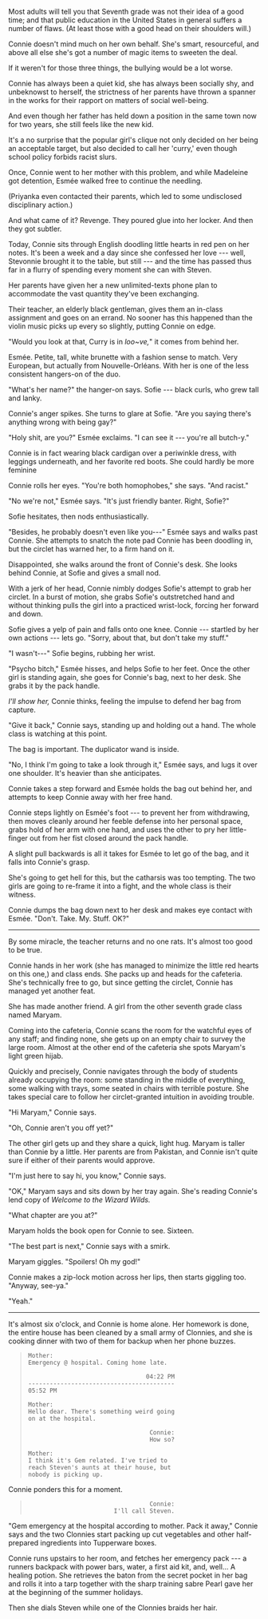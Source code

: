 Most adults will tell you that Seventh grade was not their idea
of a good time; and that public education in the United States in general
suffers a number of flaws. (At least those with a good head on their shoulders
will.)

Connie doesn't mind much on her own behalf. She's smart, resourceful,
and above all else she's got a number of magic items to sweeten the deal.

If it weren't for those three things, the bullying would be a lot worse.

Connie has always been a quiet kid, she has always been socially shy,
and unbeknowst to herself, the strictness of her parents have thrown
a spanner in the works for their rapport on matters of social well-being.

And even though her father has held down a position in the same town now
for two years, she still feels like the new kid.

It's a no surprise that the popular girl's clique not only decided on her
being an acceptable target, but also decided to call her 'curry,' even
though school policy forbids racist slurs.

Once, Connie went to her mother with this problem, and while Madeleine got detention,
Esmée walked free to continue the needling.

(Priyanka even contacted their parents, which led to some undisclosed disciplinary
action.)

And what came of it? Revenge. They poured glue into her locker. And then they got subtler.

Today, Connie sits through English doodling little hearts in red pen on her notes.
It's been a week and a day since she confessed her love --- well, Stevonnie brought it to the table, but still
--- and the time has passed thus far in a flurry of spending every moment she can with Steven.

Her parents have given her a new unlimited-texts phone plan to accommodate the vast quantity
they've been exchanging.

Their teacher, an elderly black gentleman, gives them an in-class assignment and goes on
an errand. No sooner has this happened than the violin music picks up every so slightly, putting
Connie on edge.

"Would you look at that, Curry is in *loo~ve,*" it comes from behind her.

Esmée. Petite, tall, white brunette with a fashion sense to match. Very European, but
actually from Nouvelle-Orléans. With her is one of the less consistent hangers-on of the duo.

"What's her name?" the hanger-on says. Sofie --- black curls, who grew tall and lanky.

Connie's anger spikes. She turns to glare at Sofie. "Are you saying there's anything wrong
with being gay?"

"Holy shit, are you?" Esmée exclaims. "I can see it --- you're all butch-y."

Connie is in fact wearing black cardigan over a periwinkle dress, with leggings underneath,
and her favorite red boots. She could hardly be more feminine

Connie rolls her eyes. "You're both homophobes," she says. "And racist."

"No we're not," Esmée says. "It's just friendly banter. Right, Sofie?"

Sofie hesitates, then nods enthusiastically.

"Besides, he probably doesn't even like you---" Esmée says and walks past Connie.
She attempts to snatch the note pad Connie has been doodling in, but the circlet has
warned her, to a firm hand on it.

Disappointed, she walks around the front of Connie's desk. She looks behind Connie,
at Sofie and gives a small nod.

With a jerk of her head, Connie nimbly dodges Sofie's attempt to grab her circlet.
In a burst of motion, she grabs Sofie's outstretched hand and without thinking
pulls the girl into a practiced wrist-lock, forcing her forward and down.

Sofie gives a yelp of pain and falls onto one knee. Connie --- startled by her
own actions --- lets go. "Sorry, about that, but don't take my stuff."

"I wasn't---" Sofie begins, rubbing her wrist.

"Psycho bitch," Esmée hisses, and helps Sofie to her feet. Once the other girl
is standing again, she goes for Connie's bag, next to her desk. She grabs it by the
pack handle.

*I'll show her,* Connie thinks, feeling the impulse to defend her bag from capture.

"Give it back," Connie says, standing up and holding out a hand. The whole class is watching
at this point.

The bag is important. The duplicator wand is inside.

"No, I think I'm going to take a look through it," Esmée says, and lugs it
over one shoulder. It's heavier than she anticipates.

Connie takes a step forward and Esmée holds the bag out behind her,
and attempts to keep Connie away with her free hand.

Connie steps lightly on Esmée's foot --- to prevent her from withdrawing,
then moves cleanly around her feeble defense into her personal space, grabs
hold of her arm with one hand, and uses the other to pry her little-finger
out from her fist closed around the pack handle.

A slight pull backwards is all it takes for Esmée to let go of the bag, and
it falls into Connie's grasp.

She's going to get hell for this, but the catharsis was too tempting. The
two girls are going to re-frame it into a fight, and the whole class is their
witness.

Connie dumps the bag down next to her desk and makes eye contact with
Esmée. "Don't. Take. My. Stuff. OK?"

----

By some miracle, the teacher returns and no one rats. It's almost too good to be true.

Connie hands in her work (she has managed to minimize the little red hearts on this one,)
and class ends. She packs up and heads for the cafeteria. She's technically free to go, but
since getting the circlet, Connie has managed yet another feat.

She has made another friend. A girl from the other seventh grade class named Maryam.

Coming into the cafeteria, Connie scans the room for the watchful eyes of any staff;
and finding none, she gets up on an empty chair to survey the large room. Almost at the other
end of the cafeteria she spots Maryam's light green hijab.

Quickly and precisely, Connie navigates through the body of students already occupying the
room: some standing in the middle of everything, some walking with trays, some seated in chairs
with terrible posture. She takes special care to follow her circlet-granted intuition
in avoiding trouble.

"Hi Maryam," Connie says.

"Oh, Connie aren't you off yet?"

The other girl gets up and they share a quick, light hug. Maryam is taller than Connie by
a little. Her parents are from Pakistan, and Connie isn't quite sure if either of their parents
would approve.

"I'm just here to say hi, you know," Connie says.

"OK," Maryam says and sits down by her tray again. She's reading Connie's lend copy of
*Welcome to the Wizard Wilds.*

"What chapter are you at?"

Maryam holds the book open for Connie to see. Sixteen.

"The best part is next," Connie says with a smirk.

Maryam giggles. "Spoilers! Oh my god!"

Connie makes a zip-lock motion across her lips, then starts giggling too.
"Anyway, see-ya."

"Yeah."

----

It's almost six o'clock, and Connie is home alone. Her homework is done,
the entire house has been cleaned by a small army of Clonnies, and she is
cooking dinner with two of them for backup when her phone buzzes.

> ~~~
> Mother:
> Emergency @ hospital. Coming home late.
>
>                                  04:22 PM
> -----------------------------------------
> 05:52 PM
>
> Mother:
> Hello dear. There's something weird going
> on at the hospital.
>
>                                   Connie:
>                                   How so?
>
> Mother:
> I think it's Gem related. I've tried to
> reach Steven's aunts at their house, but
> nobody is picking up.
> ~~~

Connie ponders this for a moment.

> ~~~
>                                   Connie:
>                         I'll call Steven.
> ~~~

"Gem emergency at the hospital according to mother. Pack it away,"
Connie says and the two Clonnies start packing up cut vegetables and other
half-prepared ingredients into Tupperware boxes.

Connie runs upstairs to her room, and fetches her emergency pack --- a runners
backpack with power bars, water, a first aid kit, and, well... A healing potion.
She retrieves the baton from the secret pocket in her bag and rolls it into a
tarp together with the sharp training sabre Pearl gave her at the beginning of
the summer holidays.

Then she dials Steven while one of the Clonnies braids her hair.
